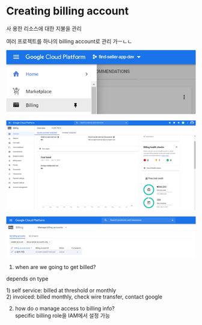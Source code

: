 # Creating billing account

사 용한 리소스에 대한 지불을 관리

여러 프로젝트를 하나의 billing account로 관리 가ㅡㄴㄴ

![](../../../.gitbook/assets/image%20%28112%29.png)

![](../../../.gitbook/assets/image%20%28125%29.png)

![](../../../.gitbook/assets/image%20%2897%29.png)

1. when are we going to get billed?

depends on type

1\) self service: billed at threshold or monthly  
2\) invoiced: billed monthly, check wire transfer, contact google

2. how do o manage access to billing info?  
specific billing role을 IAM에서 설정 가능





